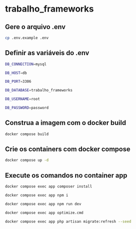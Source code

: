 # trabalho_frameworks

## Gere o arquivo .env

```bash
cp .env.example .env
```


## Definir as variáveis do .env

```bash
DB_CONNECTION=mysql

DB_HOST=db

DB_PORT=3306

DB_DATABASE=trabalho_frameworks

DB_USERNAME=root

DB_PASSWORD=password
```


## Construa a imagem com o docker build

```bash
docker compose build
```

## Crie os containers com docker compose

```bash
docker compose up -d
```


## Execute os comandos no container app

```bash
docker compose exec app composer install

docker compose exec app npm i

docker compose exec app npm run dev

docker compose exec app optimize.cmd

docker compose exec app php artisan migrate:refresh --seed
```
